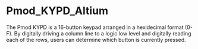 # Pmod_KYPD_Altium
The Pmod KYPD is a 16-button keypad arranged in a hexidecimal format (0-F). By digitally driving a column line to a logic low level and digitally reading each of the rows, users can determine which button is currently pressed.

